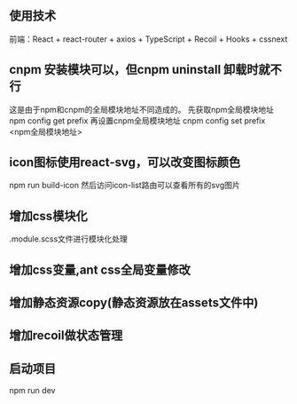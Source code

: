 ## 使用技术
前端：React + react-router + axios + TypeScript + Recoil + Hooks + cssnext

## cnpm 安装模块可以，但cnpm uninstall 卸载时就不行
这是由于npm和cnpm的全局模块地址不同造成的。
先获取npm全局模块地址 npm config get prefix
再设置cnpm全局模块地址 cnpm config set prefix <npm全局模块地址>

## icon图标使用react-svg，可以改变图标颜色
npm run build-icon
然后访问icon-list路由可以查看所有的svg图片
## 增加css模块化
.module.scss文件进行模块化处理
## 增加css变量,ant css全局变量修改
## 增加静态资源copy(静态资源放在assets文件中)

## 增加recoil做状态管理

## 启动项目
npm run dev

